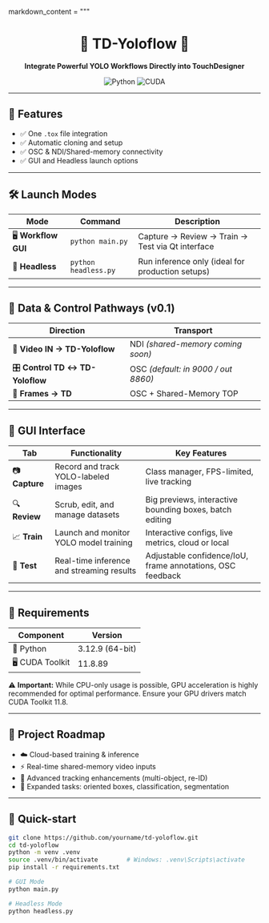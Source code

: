 
markdown_content = """
<div align="center">

# 🚀 TD-Yoloflow 🚀

**Integrate Powerful YOLO Workflows Directly into TouchDesigner**

![Python](https://img.shields.io/badge/python-3.12.9-blue.svg)
![CUDA](https://img.shields.io/badge/CUDA-11.8.89-green.svg)

</div>

---

## 🌟 Features

- ✅ One `.tox` file integration
- ✅ Automatic cloning and setup
- ✅ OSC & NDI/Shared-memory connectivity
- ✅ GUI and Headless launch options

---

## 🛠️ Launch Modes

| Mode              | Command                | Description                                         |
|-------------------|------------------------|-----------------------------------------------------|
| 🖥️ **Workflow GUI** | `python main.py`       | Capture → Review → Train → Test via Qt interface   |
| 🚀 **Headless**      | `python headless.py`   | Run inference only (ideal for production setups)   |

---

## 🔄 Data & Control Pathways (v0.1)

| Direction                      | Transport                                      |
|--------------------------------|------------------------------------------------|
| 🎥 **Video IN → TD-Yoloflow**  | NDI *(shared-memory coming soon)*              |
| 🎛️ **Control TD ↔ TD-Yoloflow**| OSC *(default: in 9000 / out 8860)*            |
| 📸 **Frames → TD**             | OSC + Shared-Memory TOP                        |

---

## 🎯 GUI Interface

| Tab           | Functionality                                        | Key Features                                                |
|---------------|------------------------------------------------------|-------------------------------------------------------------|
| 📷 **Capture**  | Record and track YOLO-labeled images                 | Class manager, FPS-limited, live tracking                   |
| 🔍 **Review**   | Scrub, edit, and manage datasets                     | Big previews, interactive bounding boxes, batch editing     |
| 📈 **Train**    | Launch and monitor YOLO model training               | Interactive configs, live metrics, cloud or local           |
| 🚦 **Test**     | Real-time inference and streaming results            | Adjustable confidence/IoU, frame annotations, OSC feedback  |

---

## 📌 Requirements

| Component     | Version              |
|---------------|----------------------|
| 🐍 Python     | 3.12.9 (64-bit)      |
| 🖥️ CUDA Toolkit | 11.8.89            |

⚠️ **Important:** While CPU-only usage is possible, GPU acceleration is highly recommended for optimal performance. Ensure your GPU drivers match CUDA Toolkit 11.8.

---

## 🚧 Project Roadmap

- ☁️ Cloud-based training & inference
- ⚡ Real-time shared-memory video inputs
- 🎯 Advanced tracking enhancements (multi-object, re-ID)
- 🧩 Expanded tasks: oriented boxes, classification, segmentation

---

## 🚀 Quick-start

```bash
git clone https://github.com/yourname/td-yoloflow.git
cd td-yoloflow
python -m venv .venv
source .venv/bin/activate        # Windows: .venv\Scripts\activate
pip install -r requirements.txt

# GUI Mode
python main.py

# Headless Mode
python headless.py
